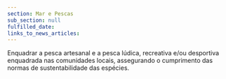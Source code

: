 ```yaml
---
section: Mar e Pescas
sub_section: null
fulfilled_date:
links_to_news_articles:
---
```


Enquadrar a pesca artesanal e a pesca lúdica, recreativa e/ou desportiva enquadrada nas comunidades locais, assegurando o cumprimento das normas de sustentabilidade das espécies.
